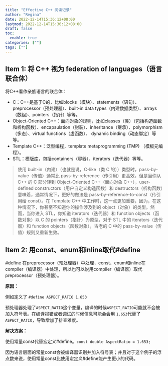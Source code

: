```yaml
---
title: "Effective C++ 阅读记录"
author: "Regina"
date: 2022-12-14T15:36:12+08:00
lastmod: 2022-12-14T15:36:12+08:00
draft: false
toc:
  enable: true
categories: [""]
tags: [""]
---
```


## Item 1: 将 C++ 视为 federation of languages（语言联合体）

将C++看作亲族语言的联合体：

- C：C++是基于C的，比如blocks（模块）、statements（语句）、preprocessor（预处理器）、built-in data types（内建数据类型）、arrays（数组）、pointers（指针）等等。
- Object-Oriented C++：面向对象的规则，比如classes（类）（包括构造函数和析构函数）、encapsulation（封装）、inheritance（继承）、polymorphism（多态）、virtual functions（虚函数）、 dynamic binding（动态绑定）等等。
- Template C++：泛型编程，template metaprogramming (TMP) （模板元编程）。
- STL：模版库，包括containers（容器）、iterators（迭代器）等等。

> 使用 built-in（内建）（也就是说，C-like（类 C 的））类型时，pass-by-value（传值）通常比 pass-by-reference（传引用）更高效，但是当你从 C++ 的 C 部分转到 Object-Oriented C++（面向对象 C++），user-defined constructors（用户自定义构造函数）和 destructors（析构函数）意味着，通常情况下，更好的做法是 pass-by-reference-to-const（传引用给 const）。在 Template C++ 中工作时，这一点更加重要，因为，在这种情况下，你甚至不知道你的操作涉及到的 object（对象）的类型。然而，当你进入 STL，你知道 iterators（迭代器）和 function objects（函数对象）以 C 的 pointers（指针）为原型，对于 STL 中的 iterators（迭代器）和 function objects（函数对象），古老的 C 中的 pass-by-value（传值）规则又重新生效。
>
> 

## Item 2: 用const、enum和inline取代#define

#define 在preprocessor（预处理器）中处理，const、enum和inline在compiler（编译器）中处理，所以也可以说用compiler（编译器）取代preprocessor（预处理器）。

**原因：**

例如定义了 ```#define ASPECT_RATIO 1.653```

预处理器处理了`ASPECT_RATIO`这个变量，编译的时候`ASPECT_RATIO`可能就不会被加入符号表。在编译报错或者调试的时候信息可能会会用 `1.653`代替了`ASPECT_RATIO`，导致增加了排查难度。

**解决方案：**

使用常量const代替宏定义#define。```const double AspectRatio = 1.653;```

因为语言层面的常量const会被编译器识别并加入符号表；并且对于这个例子的浮点数来说，使用常量const比使用宏定义#define能产生更小的代码。
